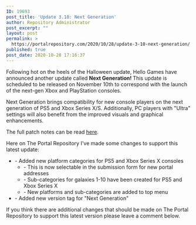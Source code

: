 ```yaml
---
ID: 19693
post_title: 'Update 3.10: Next Generation'
author: Repository Administrator
post_excerpt: ""
layout: post
permalink: >
  https://portalrepository.com/2020/10/28/update-3-10-next-generation/
published: true
post_date: 2020-10-28 17:16:37
---
```

Following hot on the heels of the Halloween update, Hello Games have announced another update called <strong>Next Generation! </strong>This update is scheduled to be released on November 10th to correspond with the launch of the next-gen Xbox and PlayStation consoles.

Next Generation brings compatibility for new console players on the next generation of PS5 and Xbox Series X/S. Additionally, PC players with "Ultra" settings will also benefit from the improved visuals and graphical enhancements.

The full patch notes can be read <a href="https://www.nomanssky.com/next-generation-update/" target="_blank" rel="noopener noreferrer">here</a>.

Here on The Portal Repository I've made some changes to support this latest update:
<ul>
 	<li>- Added new platform categories for PS5 and Xbox Series X consoles
<ul>
 	<li>- This is now selectable in the submission form for new portal addresses</li>
 	<li>- Sub-categories for galaxies 1-10 have been created for PS5 and Xbox Series X</li>
 	<li>- New platforms and sub-categories are added to top menu</li>
</ul>
</li>
 	<li>- Added new version tag for "Next Generation"</li>
</ul>
If you think there are additional changes that should be made on The Portal Repository to support this latest version please leave a comment below.